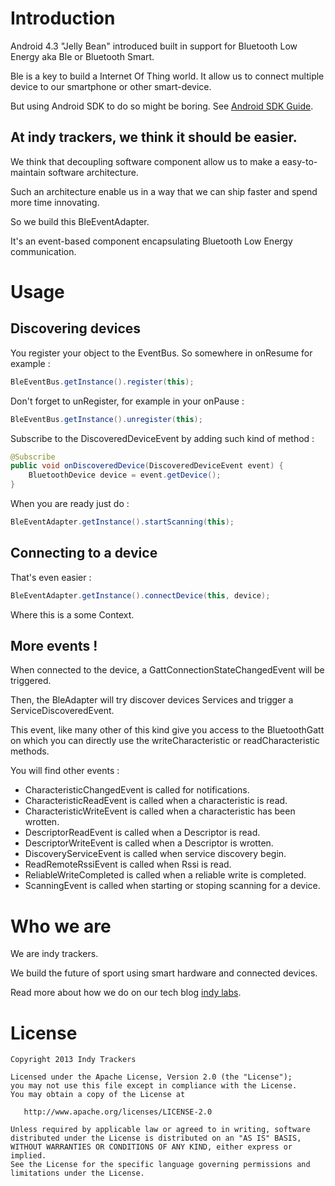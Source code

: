 # Introduction

Android 4.3 "Jelly Bean" introduced built in support for Bluetooth Low Energy aka Ble or Bluetooth Smart.

Ble is a key to build a Internet Of Thing world. It allow us to connect multiple device to our smartphone or other smart-device.

But using Android SDK to do so might be boring. See [Android SDK Guide](http://developer.android.com/guide/topics/connectivity/bluetooth-le.html).

## At indy trackers, we think it should be easier.

We think that decoupling software component allow us to make a easy-to-maintain software architecture.

Such an architecture enable us in a way that we can ship faster and spend more time innovating.

So we build this BleEventAdapter.

It's an event-based component encapsulating Bluetooth Low Energy communication.

# Usage

## Discovering devices

You register your object to the EventBus.
So somewhere in onResume for example :
```java
BleEventBus.getInstance().register(this);
```
Don't forget to unRegister, for example in your onPause :
```java
BleEventBus.getInstance().unregister(this);
```

Subscribe to the DiscoveredDeviceEvent by adding such kind of method :
```java
@Subscribe
public void onDiscoveredDevice(DiscoveredDeviceEvent event) {
    BluetoothDevice device = event.getDevice();
}
```

When you are ready just do :
```java
BleEventAdapter.getInstance().startScanning(this);
```


## Connecting to a device

That's even easier :
```java
BleEventAdapter.getInstance().connectDevice(this, device);
```
Where this is a some Context.


## More events !

When connected to the device, a GattConnectionStateChangedEvent will be triggered.

Then, the BleAdapter will try discover devices Services and trigger a ServiceDiscoveredEvent.

This event, like many other of this kind give you access to the BluetoothGatt on which you can directly use the writeCharacteristic or readCharacteristic methods.

You will find other events :

* CharacteristicChangedEvent is called for notifications.
* CharacteristicReadEvent is called when a characteristic is read.
* CharacteristicWriteEvent is called when a characteristic has been wrotten.
* DescriptorReadEvent is called when a Descriptor is read.
* DescriptorWriteEvent is called when a Descriptor is wrotten.
* DiscoveryServiceEvent is called when service discovery begin.
* ReadRemoteRssiEvent is called when Rssi is read.
* ReliableWriteCompleted is called when a reliable write is completed.
* ScanningEvent is called when starting or stoping scanning for a device.


# Who we are

We are indy trackers.

We build the future of sport using smart hardware and connected devices.

Read more about how we do on our tech blog [indy labs](http://labs.indytrackers.com).

# License

```
Copyright 2013 Indy Trackers

Licensed under the Apache License, Version 2.0 (the "License");
you may not use this file except in compliance with the License.
You may obtain a copy of the License at

   http://www.apache.org/licenses/LICENSE-2.0

Unless required by applicable law or agreed to in writing, software
distributed under the License is distributed on an "AS IS" BASIS,
WITHOUT WARRANTIES OR CONDITIONS OF ANY KIND, either express or implied.
See the License for the specific language governing permissions and
limitations under the License.
```